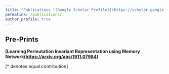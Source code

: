 ```yaml
---
title: "Publications [(Google Scholar Profile)](https://scholar.google.com/citations?user=Ixg9n-EAAAAJ&hl=en)"
permalink: /publications/
author_profile: true
---
```


## Pre-Prints

<b>[Learning Permutation Invariant Representation using Memory Network(https://arxiv.org/abs/1911.07984)</b> <br> 

[\* denotes equal contribution]

